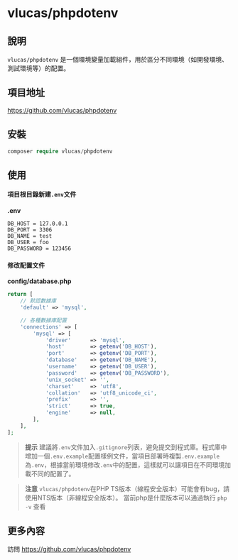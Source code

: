 # vlucas/phpdotenv

## 說明
`vlucas/phpdotenv` 是一個環境變量加載組件，用於區分不同環境（如開發環境、測試環境等）的配置。

## 項目地址

https://github.com/vlucas/phpdotenv
  
## 安裝
 
```php
composer require vlucas/phpdotenv
 ```
  
## 使用

#### 項目根目錄新建`.env`文件
**.env**
```
DB_HOST = 127.0.0.1
DB_PORT = 3306
DB_NAME = test
DB_USER = foo
DB_PASSWORD = 123456
```

#### 修改配置文件
**config/database.php**
```php
return [
    // 默認數據庫
    'default' => 'mysql',

    // 各種數據庫配置
    'connections' => [
        'mysql' => [
            'driver'      => 'mysql',
            'host'        => getenv('DB_HOST'),
            'port'        => getenv('DB_PORT'),
            'database'    => getenv('DB_NAME'),
            'username'    => getenv('DB_USER'),
            'password'    => getenv('DB_PASSWORD'),
            'unix_socket' => '',
            'charset'     => 'utf8',
            'collation'   => 'utf8_unicode_ci',
            'prefix'      => '',
            'strict'      => true,
            'engine'      => null,
        ],
    ],
];
```

> **提示**
> 建議將`.env`文件加入`.gitignore`列表，避免提交到程式庫。程式庫中增加一個`.env.example`配置樣例文件，當項目部署時複製`.env.example`為`.env`，根據當前環境修改`.env`中的配置，這樣就可以讓項目在不同環境加載不同的配置了。

> **注意**
> `vlucas/phpdotenv`在PHP TS版本（線程安全版本）可能會有bug，請使用NTS版本（非線程安全版本）。
> 當前php是什麼版本可以通過執行 `php -v` 查看 

## 更多內容

訪問 https://github.com/vlucas/phpdotenv